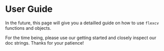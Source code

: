 # User Guide

In the future, this page will give you a detailled guide on how to use `flexcv` functions and objects.

For the time being, please use our getting started and closely inspect our doc strings. Thanks for your patience!
